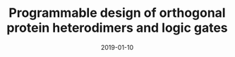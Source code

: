 ---
title: "Programmable design of orthogonal protein heterodimers and logic gates"
collection: talks
type: "Talk"
permalink: /talks/2019-talk-2
venue: "Zhejiang University"
date: 2019-01-10
location: "Hangzhou, China"
---